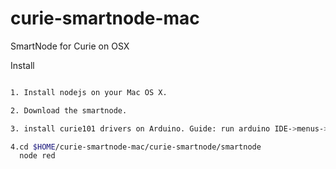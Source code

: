 # curie-smartnode-mac
SmartNode for Curie on OSX

Install

```bash

1. Install nodejs on your Mac OS X.

2. Download the smartnode.

3. install curie101 drivers on Arduino. Guide: run arduino IDE->menus->tools->Boards Manager.

4.cd $HOME/curie-smartnode-mac/curie-smartnode/smartnode
  node red


```
